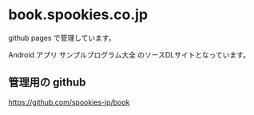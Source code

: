 # book.spookies.co.jp

github pages で管理しています。

Android アプリ サンプルプログラム大全
のソースDLサイトとなっています。

## 管理用の github
https://github.com/spookies-jp/book

